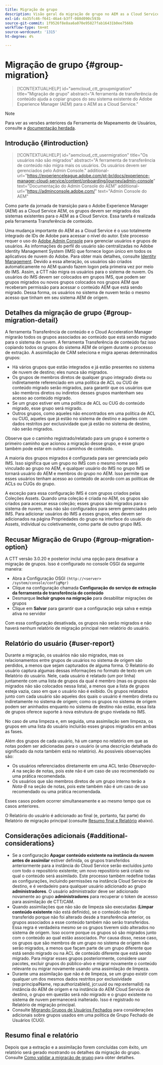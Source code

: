 ```yaml
---
title: Migração de grupo
description: Visão geral da migração de grupo no AEM as a Cloud Service.
exl-id: 4a35fc46-f641-46a4-b3ff-080d090c593b
source-git-commit: 1f9526f8e8aa6a070e95827fab16431b0ee7566b
workflow-type: tm+mt
source-wordcount: '1315'
ht-degree: 4%

---
```



# Migração de grupo {#group-migration}

>[!CONTEXTUALHELP]
>id="aemcloud_ctt_groupmigration"
>title="Migração de grupo"
>abstract="A ferramenta de transferência de conteúdo ajuda a copiar grupos do seu sistema existente do Adobe Experience Manager (AEM) para o AEM as a Cloud Service."

>[!NOTE]
>Para ver as versões anteriores da Ferramenta de Mapeamento de Usuários, consulte a [documentação herdada](/help/journey-migration/content-transfer-tool/user-mapping-tool-legacy/considerations-user-mapping-tool-legacy.md).

## Introdução {#introduction}

>[!CONTEXTUALHELP]
>id="aemcloud_ctt_usermigration"
>title="Os usuários não são migrados"
>abstract="A ferramenta de transferência de conteúdo não migra mais os usuários. Os usuários devem ser gerenciados pelo Admin Console."
>additional-url="https://experienceleague.adobe.com/pt-br/docs/experience-manager-cloud-service/content/onboarding/journey/admin-console" text="Documentação do Admin Console do AEM"
>additional-url="https://adminconsole.adobe.com/" text="Admin Console do AEM"

Como parte da jornada de transição para o Adobe Experience Manager (AEM) as a Cloud Service AEM, os grupos devem ser migrados dos sistemas existentes para o AEM as a Cloud Service. Essa tarefa é realizada pela ferramenta Transferência de conteúdo.

Uma mudança importante do AEM as a Cloud Service é o uso totalmente integrado de IDs de Adobe para acessar o nível do autor. Este processo requer o uso do [Adobe Admin Console](https://helpx.adobe.com/br/enterprise/using/admin-console.html) para gerenciar usuários e grupos de usuários. As informações do perfil do usuário são centralizadas no Adobe Identity Management System (IMS) que fornece logon único em todos os aplicativos de nuvem do Adobe. Para obter mais detalhes, consulte [Identity Management](https://experienceleague.adobe.com/docs/experience-manager-cloud-service/content/overview/what-is-new-and-different.html#identity-management). Devido a essa alteração, os usuários são criados automaticamente no AEM quando fazem logon pela primeira vez por meio do IMS.  Assim, a CTT não migra os usuários para o sistema de nuvem.  Os usuários do IMS devem ser colocados em grupos IMS, que podem ser grupos migrados ou novos grupos colocados nos grupos AEM que receberam permissão para acessar o conteúdo AEM que está sendo migrado.  Dessa forma, os usuários no sistema de nuvem terão o mesmo acesso que tinham em seu sistema AEM de origem.

## Detalhes da migração de grupo {#group-migration-detail}

A ferramenta Transferência de conteúdo e o Cloud Acceleration Manager migrarão todos os grupos associados ao conteúdo que está sendo migrado para o sistema de nuvem. A ferramenta Transferência de conteúdo faz isso copiando todos os grupos do sistema AEM de origem durante o processo de extração. A assimilação de CAM seleciona e migra apenas determinados grupos:

* Há vários grupos que estão integrados e já estão presentes no sistema de nuvem de destino; eles nunca são migrados.
* Os grupos de membros diretos de qualquer grupo integrado direta ou indiretamente referenciado em uma política de ACL ou CUG de conteúdo migrado serão migrados, para garantir que os usuários que são membros diretos ou indiretos desses grupos mantenham seu acesso ao conteúdo migrado.
* Se um grupo estiver em uma política de ACL ou CUG do conteúdo migrado, esse grupo será migrado.
* Outros grupos, como aqueles não encontrados em uma política de ACL ou CUG, aqueles que já estão no sistema de destino e aqueles com dados restritos por exclusividade que já estão no sistema de destino, não serão migrados.

Observe que o caminho registrado/relatado para um grupo é somente o primeiro caminho que acionou a migração desse grupo, e esse grupo também pode estar em outros caminhos de conteúdo.

A maioria dos grupos migrados é configurada para ser gerenciada pelo IMS.  Isso significa que um grupo no IMS com o mesmo nome será vinculado ao grupo no AEM, e qualquer usuário do IMS no grupo IMS se tornará usuário do AEM e membros do grupo no AEM.  Isso permite que esses usuários tenham acesso ao conteúdo de acordo com as políticas de ACLs ou CUGs do grupo.

A exceção para essa configuração IMS é com grupos criados pelas Coleções Assets. Quando uma coleção é criada no AEM, os grupos são criados para acessar essa coleção; esses grupos são migrados para o sistema de nuvem, mas não são configurados para serem gerenciados pelo IMS.  Para adicionar usuários do IMS a esses grupos, eles devem ser adicionados na página Propriedades do grupo na interface do usuário do Assets, individual ou coletivamente, como parte de outro grupo IMS.


## Recusar Migração de Grupo {#group-migration-option}

A CTT versão 3.0.20 e posterior inclui uma opção para desativar a migração de grupos.  Isso é configurado no console OSGI da seguinte maneira:

* Abra a Configuração OSGI `(http://<server> /system/console/configMgr)`
* Clique na configuração chamada **Configuração do serviço de extração da ferramenta de transferência de conteúdo**
* Desmarque **Incluir grupos na migração** para desabilitar migrações de grupos
* Clique em **Salvar** para garantir que a configuração seja salva e esteja ativa no servidor

Com essa configuração desativada, os grupos não serão migrados e não haverá nenhum relatório de migração principal nem relatório do usuário.

## Relatório do usuário {#user-report}

Durante a migração, os usuários não são migrados, mas os relacionamentos entre grupos de usuários no sistema de origem são perdidos, a menos que sejam capturados de alguma forma.  O Relatório do usuário captura algumas dessas informações no formato de texto em um Relatório do usuário. Nele, cada usuário é relatado (um por linha) juntamente com uma lista de grupos da qual é membro (mas os grupos não migrados não são colocados nessa lista), a menos que a lista de grupos esteja vazia, caso em que o usuário não é exibido. Os grupos relatados junto com cada usuário são aqueles dos quais o usuário é membro direta ou indiretamente no sistema de origem; como os grupos no sistema de origem podem ser aninhados enquanto no sistema de destino não estão, essa lista de grupos oferece suporte à nova estrutura de grupo nivelada no IMS.

No caso de uma limpeza e, em seguida, uma assimilação sem limpeza, os grupos em uma lista do usuário incluirão esses grupos migrados em ambas as fases.

Além dos grupos de cada usuário, há um campo no relatório em que as notas podem ser adicionadas para o usuário (e uma descrição detalhada do significado da nota também está no relatório).  As possíveis observações são:

* Os usuários referenciados diretamente em uma ACL terão *Observação-A* na seção de notas, pois este não é um caso de uso recomendado ou uma prática recomendada.
* Os usuários que são membros diretos de um grupo interno terão a *Nota-B* na seção de notas, pois este também não é um caso de uso recomendado ou uma prática recomendada.

Esses casos podem ocorrer simultaneamente e ao mesmo tempo que os casos anteriores.

O Relatório do usuário é adicionado ao final (e, portanto, faz parte) do Relatório de migração principal (consulte [Resumo final e Relatório](#final-summary-and-report) abaixo).

## Considerações adicionais {#additional-considerations}

* Se a configuração **Apagar conteúdo existente na instância da nuvem antes de assimilar** estiver definida, os grupos transferidos anteriormente para a instância do Cloud Service serão excluídos junto com todo o repositório existente; um novo repositório será criado no qual o conteúdo será assimilado. Este processo também redefine todas as configurações, incluindo permissões na instância Cloud Service de destino, e é verdadeiro para qualquer usuário adicionado ao grupo **administradores**. O usuário administrador deve ser adicionado novamente ao grupo **administradores** para recuperar o token de acesso para assimilação de CTT/CAM.
* Quando assimilações que não são de limpeza são executadas (**Limpar conteúdo existente** não está definido), se o conteúdo não for transferido porque não foi alterado desde a transferência anterior, os grupos associados a esse conteúdo também não serão transferidos. Essa regra é verdadeira mesmo se os grupos tiverem sido alterados no sistema de origem. Isso ocorre porque os grupos só são migrados junto com o conteúdo ao qual estão associados. Por causa disso, nesse caso, os grupos que são membros de um grupo no sistema de origem não serão migrados, a menos que façam parte de um grupo diferente que está sendo migrado ou na ACL de conteúdo diferente que está sendo migrado. Para migrar esses grupos posteriormente, considere usar pacotes, excluir grupos do público-alvo e migrar novamente o conteúdo relevante ou migrar novamente usando uma assimilação de limpeza.
* Durante uma assimilação que não é de limpeza, se um grupo existir com qualquer um dos mesmos dados restritos por exclusividade (rep:principalName, rep:authorizableId, jcr:uuid ou rep:externalId) na instância do AEM de origem e na instância do AEM Cloud Service de destino, o grupo em questão será _não_ migrado e o grupo existente no sistema de nuvem permanecerá inalterado. Isso é registrado no Relatório de migração principal.
* Consulte [Migrando Grupos de Usuários Fechados](/help/journey-migration/content-transfer-tool/using-content-transfer-tool/closed-user-groups-migration.md) para considerações adicionais sobre grupos usados em uma política de Grupo Fechado de Usuários (CUG).

## Resumo final e relatório

Depois que a extração e a assimilação forem concluídas com êxito, um relatório será gerado mostrando os detalhes da migração do grupo. Consulte [Como validar a migração de grupo](/help/journey-migration/content-transfer-tool/using-content-transfer-tool/validating-content-transfers.md#how-to-validate-group-migration) para obter detalhes.
